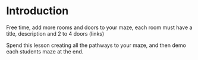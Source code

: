 # Introduction

Free time, add more rooms and doors to your maze, each room must have a title, description and 2 to 4 doors (links)

Spend this lesson creating all the pathways to your maze, and then demo each students maze at the end.
